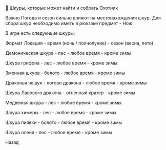 🐆 Шкуры, которые может найти и собрать Охотник

Важно
Погода и сезон сильно влияют на местонахождения шкур. Для сбора шкур необходимо иметь в рюкзаке предмет - Нож

В игре есть следующие шкуры:

Формат
Локация - время (ночь / полнолуние) - сезон (весна, лето)

Демоническая шкура - лес - любое время - кроме зимы

Шкура грифона - лес - любое время - кроме зимы

Змеиная шкура - болото - любое время - кроме зимы

Драконья чешуя - логово дракона - любое время - кроме зимы

Шкура Лавового дракона - огненный кратер - кроме зимы

Медвежья шкура - лес - любое время - кроме зимы

Шкура химеры - лес - любое время - кроме зимы

Шкура пиявки - болото - любое время - кроме зимы

Шкура оленя - лес - любое время - кроме зимы

Назад
